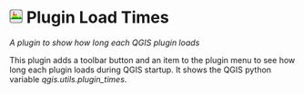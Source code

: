 # ![icon](https://github.com/mstuyts/Plugin-Load-Times/blob/master/icon.png?raw=true) Plugin Load Times
*A plugin to show how long each QGIS plugin loads*

This plugin adds a toolbar button and an item to the plugin menu to see how long each plugin loads during QGIS startup. It shows the QGIS python variable *qgis.utils.plugin_times*.
